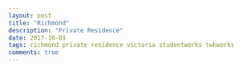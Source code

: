 ```yaml
---
layout: post
title: "Richmond"
description: "Private Residence"
date: 2017-10-01
tags: richmond private residence victoria studentworks twhworks
comments: true
---
```



